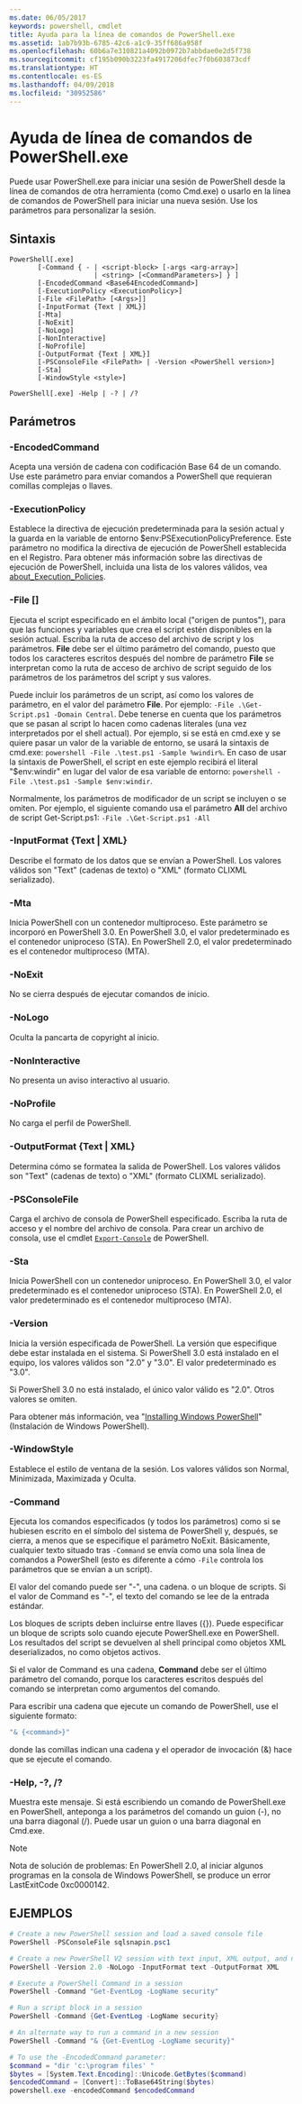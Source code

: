 ```yaml
---
ms.date: 06/05/2017
keywords: powershell, cmdlet
title: Ayuda para la línea de comandos de PowerShell.exe
ms.assetid: 1ab7b93b-6785-42c6-a1c9-35ff686a958f
ms.openlocfilehash: 60b6a7e310821a4092b0972b7abbdae0e2d5f738
ms.sourcegitcommit: cf195b090b3223fa4917206dfec7f0b603873cdf
ms.translationtype: HT
ms.contentlocale: es-ES
ms.lasthandoff: 04/09/2018
ms.locfileid: "30952586"
---
```

# <a name="powershellexe-command-line-help"></a>Ayuda de línea de comandos de PowerShell.exe

Puede usar PowerShell.exe para iniciar una sesión de PowerShell desde la línea de comandos de otra herramienta (como Cmd.exe) o usarlo en la línea de comandos de PowerShell para iniciar una nueva sesión. Use los parámetros para personalizar la sesión.

## <a name="syntax"></a>Sintaxis

```syntax
PowerShell[.exe]
       [-Command { - | <script-block> [-args <arg-array>]
                     | <string> [<CommandParameters>] } ]
       [-EncodedCommand <Base64EncodedCommand>]
       [-ExecutionPolicy <ExecutionPolicy>]
       [-File <FilePath> [<Args>]]
       [-InputFormat {Text | XML}]
       [-Mta]
       [-NoExit]
       [-NoLogo]
       [-NonInteractive]
       [-NoProfile]
       [-OutputFormat {Text | XML}]
       [-PSConsoleFile <FilePath> | -Version <PowerShell version>]
       [-Sta]
       [-WindowStyle <style>]

PowerShell[.exe] -Help | -? | /?
```

## <a name="parameters"></a>Parámetros

### <a name="-encodedcommand-base64encodedcommand"></a>-EncodedCommand <Base64EncodedCommand>

Acepta una versión de cadena con codificación Base 64 de un comando. Use este parámetro para enviar comandos a PowerShell que requieran comillas complejas o llaves.

### <a name="-executionpolicy-executionpolicy"></a>-ExecutionPolicy <ExecutionPolicy>

Establece la directiva de ejecución predeterminada para la sesión actual y la guarda en la variable de entorno $env:PSExecutionPolicyPreference. Este parámetro no modifica la directiva de ejecución de PowerShell establecida en el Registro. Para obtener más información sobre las directivas de ejecución de PowerShell, incluida una lista de los valores válidos, vea [about_Execution_Policies](/powershell/module/microsoft.powershell.core/about/about_execution_policies).

### <a name="-file-filepath-parameters"></a>-File <FilePath> \[<Parameters>]

Ejecuta el script especificado en el ámbito local ("origen de puntos"), para que las funciones y variables que crea el script estén disponibles en la sesión actual. Escriba la ruta de acceso del archivo de script y los parámetros. **File** debe ser el último parámetro del comando, puesto que todos los caracteres escritos después del nombre de parámetro **File** se interpretan como la ruta de acceso de archivo de script seguido de los parámetros de los parámetros del script y sus valores.

Puede incluir los parámetros de un script, así como los valores de parámetro, en el valor del parámetro **File**. Por ejemplo: `-File .\Get-Script.ps1 -Domain Central`. Debe tenerse en cuenta que los parámetros que se pasan al script lo hacen como cadenas literales (una vez interpretados por el shell actual).
Por ejemplo, si se está en cmd.exe y se quiere pasar un valor de la variable de entorno, se usará la sintaxis de cmd.exe: `powershell -File .\test.ps1 -Sample %windir%`. En caso de usar la sintaxis de PowerShell, el script en este ejemplo recibirá el literal "$env:windir" en lugar del valor de esa variable de entorno: `powershell -File .\test.ps1 -Sample $env:windir`.

Normalmente, los parámetros de modificador de un script se incluyen o se omiten. Por ejemplo, el siguiente comando usa el parámetro **All** del archivo de script Get-Script.ps1: `-File .\Get-Script.ps1 -All`

### <a name="-inputformat-text--xml"></a>\-InputFormat {Text | XML}

Describe el formato de los datos que se envían a PowerShell. Los valores válidos son "Text" (cadenas de texto) o "XML" (formato CLIXML serializado).

### <a name="-mta"></a>-Mta

Inicia PowerShell con un contenedor multiproceso. Este parámetro se incorporó en PowerShell 3.0. En PowerShell 3.0, el valor predeterminado es el contenedor uniproceso (STA). En PowerShell 2.0, el valor predeterminado es el contenedor multiproceso (MTA).

### <a name="-noexit"></a>-NoExit

No se cierra después de ejecutar comandos de inicio.

### <a name="-nologo"></a>-NoLogo

Oculta la pancarta de copyright al inicio.

### <a name="-noninteractive"></a>-NonInteractive

No presenta un aviso interactivo al usuario.

### <a name="-noprofile"></a>-NoProfile

No carga el perfil de PowerShell.

### <a name="-outputformat-text--xml"></a>-OutputFormat {Text | XML}

Determina cómo se formatea la salida de PowerShell. Los valores válidos son "Text" (cadenas de texto) o "XML" (formato CLIXML serializado).

### <a name="-psconsolefile-filepath"></a>-PSConsoleFile <FilePath>

Carga el archivo de consola de PowerShell especificado. Escriba la ruta de acceso y el nombre del archivo de consola. Para crear un archivo de consola, use el cmdlet [`Export-Console`](/powershell/module/Microsoft.PowerShell.Core/Export-Console) de PowerShell.

### <a name="-sta"></a>-Sta

Inicia PowerShell con un contenedor uniproceso. En PowerShell 3.0, el valor predeterminado es el contenedor uniproceso (STA). En PowerShell 2.0, el valor predeterminado es el contenedor multiproceso (MTA).

### <a name="-version-powershell-version"></a>-Version <PowerShell Version>

Inicia la versión especificada de PowerShell. La versión que especifique debe estar instalada en el sistema. Si PowerShell 3.0 está instalado en el equipo, los valores válidos son "2.0" y "3.0". El valor predeterminado es "3.0".

Si PowerShell 3.0 no está instalado, el único valor válido es "2.0". Otros valores se omiten.

Para obtener más información, vea "[Installing Windows PowerShell](../../setup/installing-windows-powershell.md)" (Instalación de Windows PowerShell).

### <a name="-windowstyle-window-style"></a>-WindowStyle <Window style>

Establece el estilo de ventana de la sesión. Los valores válidos son Normal, Minimizada, Maximizada y Oculta.

### <a name="-command"></a>-Command

Ejecuta los comandos especificados (y todos los parámetros) como si se hubiesen escrito en el símbolo del sistema de PowerShell y, después, se cierra, a menos que se especifique el parámetro NoExit.
Básicamente, cualquier texto situado tras `-Command` se envía como una sola línea de comandos a PowerShell (esto es diferente a cómo `-File` controla los parámetros que se envían a un script).

El valor del comando puede ser "-", una cadena. o un bloque de scripts. Si el valor de Command es "-", el texto del comando se lee de la entrada estándar.

Los bloques de scripts deben incluirse entre llaves ({}). Puede especificar un bloque de scripts solo cuando ejecute PowerShell.exe en PowerShell. Los resultados del script se devuelven al shell principal como objetos XML deserializados, no como objetos activos.

Si el valor de Command es una cadena, **Command** debe ser el último parámetro del comando, porque los caracteres escritos después del comando se interpretan como argumentos del comando.

Para escribir una cadena que ejecute un comando de PowerShell, use el siguiente formato:

```powershell
"& {<command>}"
```

donde las comillas indican una cadena y el operador de invocación (&) hace que se ejecute el comando.

### <a name="-help---"></a>-Help, -?, /?

Muestra este mensaje. Si está escribiendo un comando de PowerShell.exe en PowerShell, anteponga a los parámetros del comando un guion (-), no una barra diagonal (/). Puede usar un guion o una barra diagonal en Cmd.exe.

> [!NOTE]
> Nota de solución de problemas: En PowerShell 2.0, al iniciar algunos programas en la consola de Windows PowerShell, se produce un error LastExitCode 0xc0000142.

## <a name="examples"></a>EJEMPLOS

```powershell
# Create a new PowerShell session and load a saved console file
PowerShell -PSConsoleFile sqlsnapin.psc1

# Create a new PowerShell V2 session with text input, XML output, and no logo
PowerShell -Version 2.0 -NoLogo -InputFormat text -OutputFormat XML

# Execute a PowerShell Command in a session
PowerShell -Command "Get-EventLog -LogName security"

# Run a script block in a session
PowerShell -Command {Get-EventLog -LogName security}

# An alternate way to run a command in a new session
PowerShell -Command "& {Get-EventLog -LogName security}"

# To use the -EncodedCommand parameter:
$command = "dir 'c:\program files' "
$bytes = [System.Text.Encoding]::Unicode.GetBytes($command)
$encodedCommand = [Convert]::ToBase64String($bytes)
powershell.exe -encodedCommand $encodedCommand
```